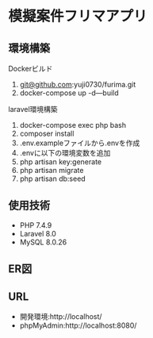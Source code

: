 # 模擬案件フリマアプリ

## 環境構築

Dockerビルド 
 1. git@github.com:yuji0730/furima.git
 2. docker-compose up -d—build
 
laravel環境構築 
1. docker-compose exec php bash  
2. composer install 
3. .env.exampleファイルから.envを作成
4. .envに以下の環境変数を追加
5. php artisan key:generate
6. php artisan migrate 
7. php artisan db:seed


## 使用技術
* PHP 7.4.9
* Laravel 8.0
* MySQL 8.0.26

## ER図

 
## URL 
* 開発環境:http://localhost/ 
* phpMyAdmin:http://localhost:8080/

